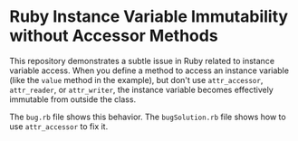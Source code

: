 # Ruby Instance Variable Immutability without Accessor Methods

This repository demonstrates a subtle issue in Ruby related to instance variable access. When you define a method to access an instance variable (like the `value` method in the example), but don't use `attr_accessor`, `attr_reader`, or `attr_writer`, the instance variable becomes effectively immutable from outside the class.

The `bug.rb` file shows this behavior.  The `bugSolution.rb` file shows how to use `attr_accessor` to fix it.
